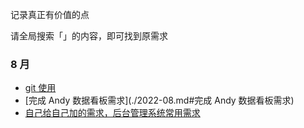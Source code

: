记录真正有价值的点

请全局搜索「」的内容，即可找到原需求

### 8 月

- [git 使用](./2022-08.md#git)
- [完成 Andy 数据看板需求](./2022-08.md#完成 Andy 数据看板需求)
- [自己给自己加的需求，后台管理系统常用需求](./2022-08.md#自己给自己加的需求，后台管理系统常用需求)